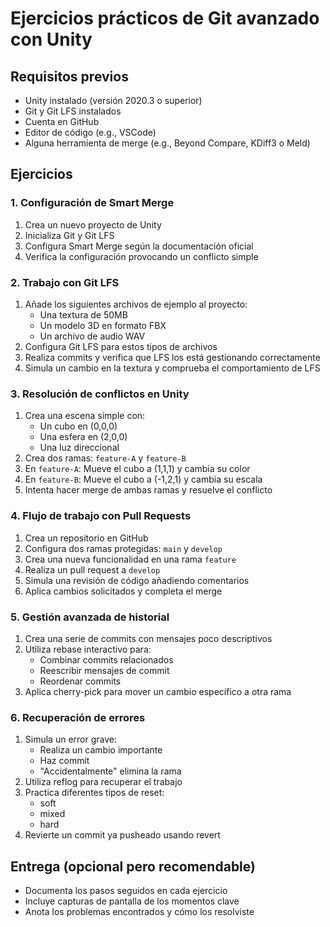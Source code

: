 # Ejercicios prácticos de Git avanzado con Unity

## Requisitos previos
- Unity instalado (versión 2020.3 o superior)
- Git y Git LFS instalados
- Cuenta en GitHub
- Editor de código (e.g., VSCode)
- Alguna herramienta de merge (e.g., Beyond Compare, KDiff3 o Meld)

## Ejercicios

### 1. Configuración de Smart Merge

1. Crea un nuevo proyecto de Unity
2. Inicializa Git y Git LFS
3. Configura Smart Merge según la documentación oficial
4. Verifica la configuración provocando un conflicto simple

### 2. Trabajo con Git LFS

1. Añade los siguientes archivos de ejemplo al proyecto:
   - Una textura de 50MB
   - Un modelo 3D en formato FBX
   - Un archivo de audio WAV
2. Configura Git LFS para estos tipos de archivos
3. Realiza commits y verifica que LFS los está gestionando correctamente
4. Simula un cambio en la textura y comprueba el comportamiento de LFS

### 3. Resolución de conflictos en Unity

1. Crea una escena simple con:
   - Un cubo en (0,0,0)
   - Una esfera en (2,0,0)
   - Una luz direccional
2. Crea dos ramas: `feature-A` y `feature-B`
3. En `feature-A`: Mueve el cubo a (1,1,1) y cambia su color
4. En `feature-B`: Mueve el cubo a (-1,2,1) y cambia su escala
5. Intenta hacer merge de ambas ramas y resuelve el conflicto

### 4. Flujo de trabajo con Pull Requests

1. Crea un repositorio en GitHub
2. Configura dos ramas protegidas: `main` y `develop`
3. Crea una nueva funcionalidad en una rama `feature`
4. Realiza un pull request a `develop`
5. Simula una revisión de código añadiendo comentarios
6. Aplica cambios solicitados y completa el merge

### 5. Gestión avanzada de historial

1. Crea una serie de commits con mensajes poco descriptivos
2. Utiliza rebase interactivo para:
   - Combinar commits relacionados
   - Reescribir mensajes de commit
   - Reordenar commits
3. Aplica cherry-pick para mover un cambio específico a otra rama

### 6. Recuperación de errores

1. Simula un error grave:
   - Realiza un cambio importante
   - Haz commit
   - "Accidentalmente" elimina la rama
2. Utiliza reflog para recuperar el trabajo
3. Practica diferentes tipos de reset:
   - soft
   - mixed
   - hard
4. Revierte un commit ya pusheado usando revert

## Entrega (opcional pero recomendable)

- Documenta los pasos seguidos en cada ejercicio
- Incluye capturas de pantalla de los momentos clave
- Anota los problemas encontrados y cómo los resolviste
